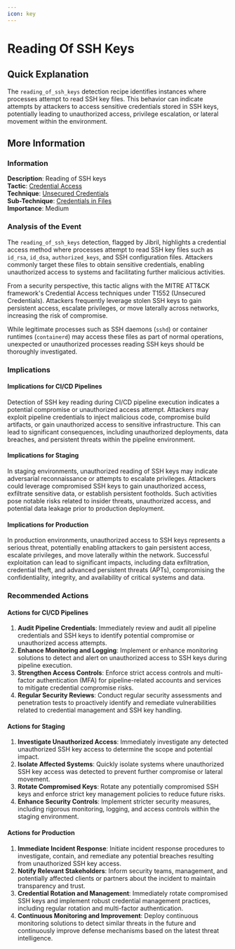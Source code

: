```yaml
---
icon: key
---
```


# Reading Of SSH Keys

## Quick Explanation

The `reading_of_ssh_keys` detection recipe identifies instances where processes attempt to read SSH key files. This behavior can indicate attempts by attackers to access sensitive credentials stored in SSH keys, potentially leading to unauthorized access, privilege escalation, or lateral movement within the environment.

## More Information

### Information

**Description**: Reading of SSH keys\
**Tactic**: [Credential Access](https://jibril.garnet.ai/mitre/mitre/ta0006)\
**Technique**: [Unsecured Credentials](https://jibril.garnet.ai/mitre/mitre/ta0006/t1552)\
**Sub-Technique**: [Credentials in Files](https://jibril.garnet.ai/mitre/mitre/ta0006/t1552/t1552.001)\
**Importance**: Medium

### Analysis of the Event

The `reading_of_ssh_keys` detection, flagged by Jibril, highlights a credential access method where processes attempt to read SSH key files such as `id_rsa`, `id_dsa`, `authorized_keys`, and SSH configuration files. Attackers commonly target these files to obtain sensitive credentials, enabling unauthorized access to systems and facilitating further malicious activities.

From a security perspective, this tactic aligns with the MITRE ATT\&CK framework's Credential Access techniques under T1552 (Unsecured Credentials). Attackers frequently leverage stolen SSH keys to gain persistent access, escalate privileges, or move laterally across networks, increasing the risk of compromise.

While legitimate processes such as SSH daemons (`sshd`) or container runtimes (`containerd`) may access these files as part of normal operations, unexpected or unauthorized processes reading SSH keys should be thoroughly investigated.

### Implications

#### Implications for CI/CD Pipelines

Detection of SSH key reading during CI/CD pipeline execution indicates a potential compromise or unauthorized access attempt. Attackers may exploit pipeline credentials to inject malicious code, compromise build artifacts, or gain unauthorized access to sensitive infrastructure. This can lead to significant consequences, including unauthorized deployments, data breaches, and persistent threats within the pipeline environment.

#### Implications for Staging

In staging environments, unauthorized reading of SSH keys may indicate adversarial reconnaissance or attempts to escalate privileges. Attackers could leverage compromised SSH keys to gain unauthorized access, exfiltrate sensitive data, or establish persistent footholds. Such activities pose notable risks related to insider threats, unauthorized access, and potential data leakage prior to production deployment.

#### Implications for Production

In production environments, unauthorized access to SSH keys represents a serious threat, potentially enabling attackers to gain persistent access, escalate privileges, and move laterally within the network. Successful exploitation can lead to significant impacts, including data exfiltration, credential theft, and advanced persistent threats (APTs), compromising the confidentiality, integrity, and availability of critical systems and data.

### Recommended Actions

#### Actions for CI/CD Pipelines

1. **Audit Pipeline Credentials**: Immediately review and audit all pipeline credentials and SSH keys to identify potential compromise or unauthorized access attempts.
2. **Enhance Monitoring and Logging**: Implement or enhance monitoring solutions to detect and alert on unauthorized access to SSH keys during pipeline execution.
3. **Strengthen Access Controls**: Enforce strict access controls and multi-factor authentication (MFA) for pipeline-related accounts and services to mitigate credential compromise risks.
4. **Regular Security Reviews**: Conduct regular security assessments and penetration tests to proactively identify and remediate vulnerabilities related to credential management and SSH key handling.

#### Actions for Staging

1. **Investigate Unauthorized Access**: Immediately investigate any detected unauthorized SSH key access to determine the scope and potential impact.
2. **Isolate Affected Systems**: Quickly isolate systems where unauthorized SSH key access was detected to prevent further compromise or lateral movement.
3. **Rotate Compromised Keys**: Rotate any potentially compromised SSH keys and enforce strict key management policies to reduce future risks.
4. **Enhance Security Controls**: Implement stricter security measures, including rigorous monitoring, logging, and access controls within the staging environment.

#### Actions for Production

1. **Immediate Incident Response**: Initiate incident response procedures to investigate, contain, and remediate any potential breaches resulting from unauthorized SSH key access.
2. **Notify Relevant Stakeholders**: Inform security teams, management, and potentially affected clients or partners about the incident to maintain transparency and trust.
3. **Credential Rotation and Management**: Immediately rotate compromised SSH keys and implement robust credential management practices, including regular rotation and multi-factor authentication.
4. **Continuous Monitoring and Improvement**: Deploy continuous monitoring solutions to detect similar threats in the future and continuously improve defense mechanisms based on the latest threat intelligence.
